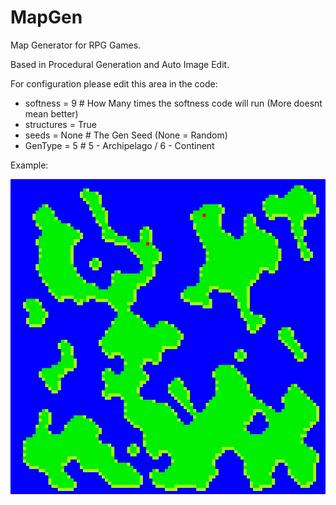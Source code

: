 # MapGen
Map Generator for RPG Games.

Based in Procedural Generation and Auto Image Edit.

For configuration please edit this area in the code:

* softness = 9  # How Many times the softness code will run (More doesnt mean better)
* structures = True
* seeds = None  # The Gen Seed (None = Random)
* GenType = 5  # 5 - Archipelago / 6 - Continent

Example:

![alt text](https://github.com/JCGCosta/MapGen/blob/master/map.jpg?raw=true)
